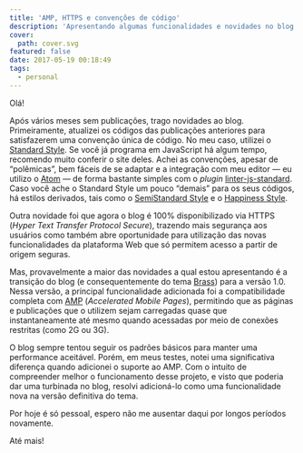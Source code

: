 ```yaml
---
title: 'AMP, HTTPS e convenções de código'
description: 'Apresentando algumas funcionalidades e novidades no blog.'
cover:
  path: cover.svg
featured: false
date: 2017-05-19 00:18:49
tags:
  - personal
---
```

Olá!

Após vários meses sem publicações, trago novidades ao blog. Primeiramente, atualizei os códigos das publicações anteriores para satisfazerem uma convenção única de código. No meu caso, utilizei o [Standard Style](https://standardjs.com/readme-ptbr.html). Se você já programa em JavaScript há algum tempo, recomendo muito conferir o site deles. Achei as convenções, apesar de “polêmicas”, bem fáceis de se adaptar e a integração com meu editor — eu utilizo o [Atom](https://atom.io/) — de forma bastante simples com o _plugin_ [linter-js-standard](https://atom.io/packages/linter-js-standard). Caso você ache o Standard Style um pouco “demais” para os seus códigos, há estilos derivados, tais como o [SemiStandard Style](https://github.com/Flet/semistandard) e o [Happiness Style](https://github.com/JedWatson/happiness).

Outra novidade foi que agora o blog é 100% disponibilizado via HTTPS (_Hyper Text Transfer Protocol Secure_), trazendo mais segurança aos usuários como também abre oportunidade para utilização das novas funcionalidades da plataforma Web que só permitem acesso a partir de origem seguras.

Mas, provavelmente a maior das novidades a qual estou apresentando é a transição do blog (e consequentemente do tema [Brass](https://maxroecker.github.io/blog/apresentando-brass/)) para a versão 1.0. Nessa versão, a principal funcionalidade adicionada foi a compatibilidade completa com [AMP](https://www.ampproject.org/learn/overview/) (_Accelerated Mobile Pages_), permitindo que as páginas e publicações que o utilizem sejam carregadas quase que instantaneamente até mesmo quando acessadas por meio de conexões restritas (como 2G ou 3G).

O blog sempre tentou seguir os padrões básicos para manter uma performance aceitável. Porém, em meus testes, notei uma significativa diferença quando adicionei o suporte ao AMP. Com o intuito de compreender melhor o funcionamento desse projeto, e visto que poderia dar uma turbinada no blog, resolvi adicioná-lo como uma funcionalidade nova na versão definitiva do tema.

Por hoje é só pessoal, espero não me ausentar daqui por longos períodos novamente.

Até mais!
